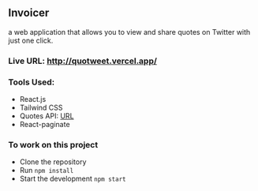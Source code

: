 ## Invoicer

a web application that allows you to view and share quotes on Twitter with just one click.

### Live URL: http://quotweet.vercel.app/


### Tools Used:

- React.js
- Tailwind CSS
- Quotes API: [URL](https://api.quotable.io/quotes)
- React-paginate

### To work on this project

- Clone the repository
- Run `npm install`
- Start the development `npm start`
